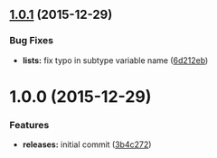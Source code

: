 <a name="1.0.1"></a>
## [1.0.1](https://github.com/hypeJunction/Elgg-images_ui/compare/1.0.0...v1.0.1) (2015-12-29)


### Bug Fixes

* **lists:** fix typo in subtype variable name ([6d212eb](https://github.com/hypeJunction/Elgg-images_ui/commit/6d212eb))



<a name="1.0.0"></a>
# 1.0.0 (2015-12-29)


### Features

* **releases:** initial commit ([3b4c272](https://github.com/hypeJunction/Elgg-images_ui/commit/3b4c272))



